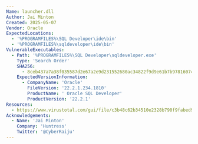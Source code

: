 ```yaml
---
Name: launcher.dll
Author: Jai Minton
Created: 2025-05-07
Vendor: Oracle
ExpectedLocations:
  - '%PROGRAMFILES%\SQL Developer\ide\bin'
  - '%PROGRAMFILES%\sqldeveloper\ide\bin'
VulnerableExecutables:
  - Path: '%PROGRAMFILES%\SQL Developer\sqldeveloper.exe'
    Type: 'Search Order'
    SHA256:
      - 8ceb437a7a38f035587d2e67a2e9d231552680ac34822f9d9e61b7b978160741
    ExpectedVersionInformation:
      - CompanyName: 'Oracle'
        FileVersion: '22.2.1.234.1810'
        ProductName: ' Oracle SQL Developer'
        ProductVersion: '22.2.1'
Resources:
  - https://www.virustotal.com/gui/file/c3b48c62b34510e2328b790f9fabed994a91998f36c0c40bcf628b93f40d8ae5/relations
Acknowledgements:
  - Name: 'Jai Minton'
    Company: 'Huntress'
    Twitter: '@CyberRaiju'
---
```


